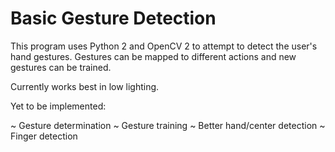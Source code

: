 Basic Gesture Detection
===========

This program uses Python 2 and OpenCV 2 to attempt to detect the user's hand gestures. Gestures can be mapped to different actions and new gestures can be trained.

Currently works best in low lighting.

Yet to be implemented:

~ Gesture determination
~ Gesture training
~ Better hand/center detection
~ Finger detection
